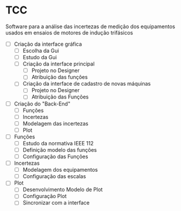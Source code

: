 # TCC
Software para a análise das incertezas de medição dos equipamentos usados em ensaios de motores de indução trifásicos

- [ ] Criação da interface gráfica
  - [ ] Escolha da Gui
  - [ ] Estudo da Gui
  - [ ] Criação da interface principal
    - [ ] Projeto no Designer
    - [ ] Atribuição das funções
  - [ ] Criação da interface de cadastro de novas máquinas
    - [ ] Projeto no Designer
    - [ ] Atribuição das Funções

- [ ] Criação do "Back-End"
  - [ ] Funções
  - [ ] Incertezas
  - [ ] Modelagem das incertezas
  - [ ] Plot
  
- [ ] Funções
  - [ ] Estudo da normativa IEEE 112
  - [ ] Definição modelo das funções
  - [ ] Configuração das Funções

- [ ] Incertezas
  - [ ] Modelagem dos equipamentos
  - [ ] Configuração das escalas

- [ ] Plot
  - [ ] Desenvolvimento Modelo de Plot
  - [ ] Configuração Plot
  - [ ] Sincronizar com a interface
